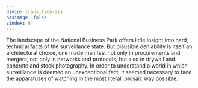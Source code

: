 ```yaml
---
divid: transition-six
hasimage: false 
zindex: 0
---
```

The landscape of the National Business Park offers little insight into hard, technical facts of the surveillance state. But plausible deniability is itself an architectural choice, one made manifest not only in procurements and mergers, not only in networks and protocols, but also in drywall and concrete and stock photography. In order to understand a world in which surveillance is deemed an unexceptional fact, it seemed necessary to face the apparatuses of watching in the most literal, prosaic way possible. 